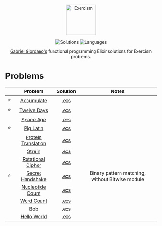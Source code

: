 <p align="center">
  <a href="https://exercism.io/profiles/gabrielgiordan">
    <img alt="Exercism" width="100" src="https://assets.exercism.io/tracks/elixir-hex-turquoise.png">
  </a>
</p>
<p align="center">
  <img alt="Solutions" src="https://img.shields.io/badge/Solutions-11-51b1a8.svg?longCache=true&style=for-the-badge">
  <img alt="Languages" src="https://img.shields.io/badge/Languages-Elixir-51b1a8.svg?longCache=true&style=for-the-badge">
</p>
<p align="center">
  <a alt="Exercism profile" href="https://exercism.io/profiles/gabrielgiordan" >Gabriel Giordano's</a> functional programming Elixir  solutions for Exercism problems.
</p>

# Problems
|   | Problem  | Solution | Notes |
|-- |:--------:|:--------:|:-----:|
| ⭐ | [Accumulate](accumulate) | [.exs](accumulate/accumulate.exs) | |
| ⭐ | [Twelve Days](twelve-days) | [.exs](twelve-days/twelve_days.exs) | |
|  | [Space Age](space-age) | [.exs](space-age/space_age.exs) | |
| ⭐ | [Pig Latin](pig-latin) | [.exs](pig-latin/pig_latin.exs) | |
|  | [Protein Translation](protein-translation) | [.exs](protein-translation/protein_translation.exs) | |
|  | [Strain](strain)| [.exs](strain/strain.exs) | |
|  | [Rotational Cipher](rotational-cipher) | [.exs](rotational-cipher/rotational_cipher.exs) | |
| ⭐ | [Secret Handshake](secret-handshake) | [.exs](secret-handshake/secret_handshake.exs) | Binary pattern matching, without Bitwise module |
|  | [Nucleotide Count](nucleotide-count) | [.exs](nucleotide-count/nucleotide_count.exs) | |
|  | [Word Count](word-count) | [.exs](word-count/word_count.exs) | |
|  | [Bob](bob) | [.exs](bob/bob.exs) | |
|  | [Hello World](hello-world) | [.exs](hello-world/hello_world.exs) | |
